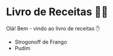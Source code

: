 # Livro de Receitas :man_cook:

Olá! Bem - vindo ao livro de receitas :hand:

- Strogonoff de Frango
- Pudim
